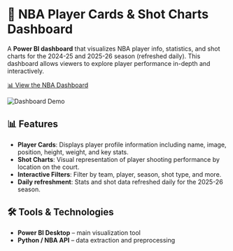 # 🏀 NBA Player Cards & Shot Charts Dashboard

A **Power BI dashboard** that visualizes NBA player info, statistics, and shot charts for the 2024-25 and 2025-26 season (refreshed daily). This dashboard allows viewers to explore player performance in-depth and interactively.

[📊 View the NBA Dashboard](https://app.powerbi.com/groups/me/reports/bd727462-cf4a-4c0b-bd2f-318d6848c676/8fb7dd7fdc4512bbe413?experience=power-bi)

![Dashboard Demo](dashboard_demo.gif)

## 📊 Features

- **Player Cards**: Displays player profile information including name, image, position, height, weight, and key stats.  
- **Shot Charts**: Visual representation of player shooting performance by location on the court.  
- **Interactive Filters**: Filter by team, player, season, shot type, and more.  
- **Daily refreshment**: Stats and shot data refreshed daily for the 2025-26 season.

## 🛠️ Tools & Technologies

- **Power BI Desktop** – main visualization tool  
- **Python / NBA API** – data extraction and preprocessing  
